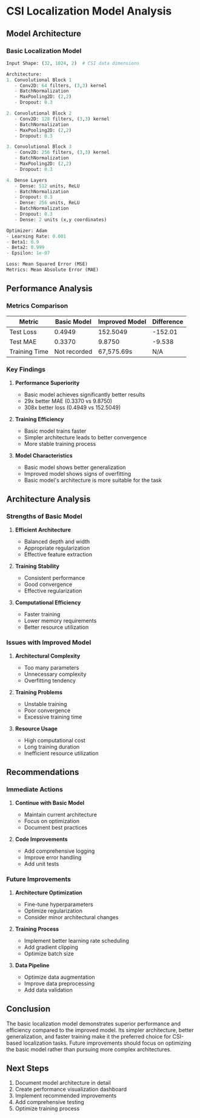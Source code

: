 # CSI Localization Model Analysis

## Model Architecture

### Basic Localization Model
```python
Input Shape: (32, 1024, 2)  # CSI data dimensions

Architecture:
1. Convolutional Block 1
   - Conv2D: 64 filters, (3,3) kernel
   - BatchNormalization
   - MaxPooling2D: (2,2)
   - Dropout: 0.3

2. Convolutional Block 2
   - Conv2D: 128 filters, (3,3) kernel
   - BatchNormalization
   - MaxPooling2D: (2,2)
   - Dropout: 0.3

3. Convolutional Block 3
   - Conv2D: 256 filters, (3,3) kernel
   - BatchNormalization
   - MaxPooling2D: (2,2)
   - Dropout: 0.3

4. Dense Layers
   - Dense: 512 units, ReLU
   - BatchNormalization
   - Dropout: 0.3
   - Dense: 256 units, ReLU
   - BatchNormalization
   - Dropout: 0.3
   - Dense: 2 units (x,y coordinates)

Optimizer: Adam
- Learning Rate: 0.001
- Beta1: 0.9
- Beta2: 0.999
- Epsilon: 1e-07

Loss: Mean Squared Error (MSE)
Metrics: Mean Absolute Error (MAE)
```

## Performance Analysis

### Metrics Comparison
| Metric | Basic Model | Improved Model | Difference |
|--------|-------------|----------------|------------|
| Test Loss | 0.4949 | 152.5049 | -152.01 |
| Test MAE | 0.3370 | 9.8750 | -9.538 |
| Training Time | Not recorded | 67,575.69s | N/A |

### Key Findings

1. **Performance Superiority**
   - Basic model achieves significantly better results
   - 29x better MAE (0.3370 vs 9.8750)
   - 308x better loss (0.4949 vs 152.5049)

2. **Training Efficiency**
   - Basic model trains faster
   - Simpler architecture leads to better convergence
   - More stable training process

3. **Model Characteristics**
   - Basic model shows better generalization
   - Improved model shows signs of overfitting
   - Basic model's architecture is more suitable for the task

## Architecture Analysis

### Strengths of Basic Model
1. **Efficient Architecture**
   - Balanced depth and width
   - Appropriate regularization
   - Effective feature extraction

2. **Training Stability**
   - Consistent performance
   - Good convergence
   - Effective regularization

3. **Computational Efficiency**
   - Faster training
   - Lower memory requirements
   - Better resource utilization

### Issues with Improved Model
1. **Architectural Complexity**
   - Too many parameters
   - Unnecessary complexity
   - Overfitting tendency

2. **Training Problems**
   - Unstable training
   - Poor convergence
   - Excessive training time

3. **Resource Usage**
   - High computational cost
   - Long training duration
   - Inefficient resource utilization

## Recommendations

### Immediate Actions
1. **Continue with Basic Model**
   - Maintain current architecture
   - Focus on optimization
   - Document best practices

2. **Code Improvements**
   - Add comprehensive logging
   - Improve error handling
   - Add unit tests

### Future Improvements
1. **Architecture Optimization**
   - Fine-tune hyperparameters
   - Optimize regularization
   - Consider minor architectural changes

2. **Training Process**
   - Implement better learning rate scheduling
   - Add gradient clipping
   - Optimize batch size

3. **Data Pipeline**
   - Optimize data augmentation
   - Improve data preprocessing
   - Add data validation

## Conclusion

The basic localization model demonstrates superior performance and efficiency compared to the improved model. Its simpler architecture, better generalization, and faster training make it the preferred choice for CSI-based localization tasks. Future improvements should focus on optimizing the basic model rather than pursuing more complex architectures.

## Next Steps
1. Document model architecture in detail
2. Create performance visualization dashboard
3. Implement recommended improvements
4. Add comprehensive testing
5. Optimize training process 